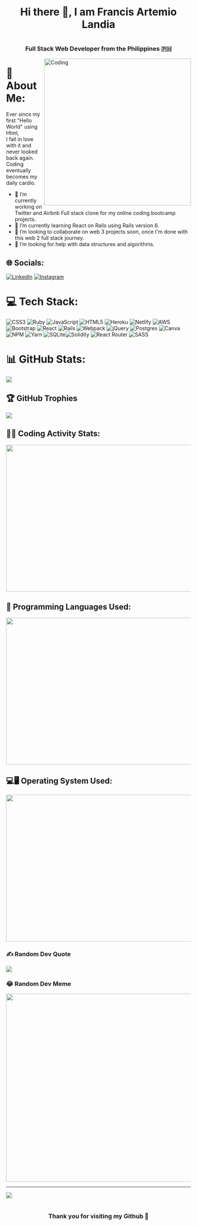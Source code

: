 # <h1 align="center">Hi there 👋, I am Francis Artemio Landia</h1>
#   <h3 align="center"> Full Stack Web Developer from the Philippines 🇵🇭 </h3>

<img align="right" alt="Coding" width="400" src="https://cdn.dribbble.com/users/1059583/screenshots/4171367/media/5c8264a20b247115b68e6c2f4c97d5e6.gif">

# 💫 About Me:
Ever since my first "Hello World" using Html, <br> I fall in love with it and never looked back again.<br>Coding eventually becomes my daily cardio.

- 🔭 I’m currently working on Twitter and Airbnb Full stack clone for my online coding bootcamp projects.
- 🌱 I’m currently learning React on Rails using Rails version 6.
- 👯 I’m looking to collaborate on web 3 projects soon, once I'm done with this web 2 full stack journey.
- 🤔 I’m looking for help with data structures and algorithms.

## 🌐 Socials:
[![LinkedIn](https://img.shields.io/badge/LinkedIn-%230077B5.svg?logo=linkedin&logoColor=white)](https://www.linkedin.com/in/francis-artemio-landia-9a1375123/) 
[![Instagram](https://img.shields.io/badge/Instagram-%23E4405F.svg?logo=Instagram&logoColor=white)](https://instagram.com/landiafrancisartemio) 

# 💻 Tech Stack:
![CSS3](https://img.shields.io/badge/css3-%231572B6.svg?style=for-the-badge&logo=css3&logoColor=white) ![Ruby](https://img.shields.io/badge/ruby-%23CC342D.svg?style=for-the-badge&logo=ruby&logoColor=white) ![JavaScript](https://img.shields.io/badge/javascript-%23323330.svg?style=for-the-badge&logo=javascript&logoColor=%23F7DF1E) ![HTML5](https://img.shields.io/badge/html5-%23E34F26.svg?style=for-the-badge&logo=html5&logoColor=white) ![Heroku](https://img.shields.io/badge/heroku-%23430098.svg?style=for-the-badge&logo=heroku&logoColor=white) ![Netlify](https://img.shields.io/badge/netlify-%23000000.svg?style=for-the-badge&logo=netlify&logoColor=#00C7B7) ![AWS](https://img.shields.io/badge/AWS-%23FF9900.svg?style=for-the-badge&logo=amazon-aws&logoColor=white) ![Bootstrap](https://img.shields.io/badge/bootstrap-%23563D7C.svg?style=for-the-badge&logo=bootstrap&logoColor=white) ![React](https://img.shields.io/badge/react-%2320232a.svg?style=for-the-badge&logo=react&logoColor=%2361DAFB) ![Rails](https://img.shields.io/badge/rails-%23CC0000.svg?style=for-the-badge&logo=ruby-on-rails&logoColor=white) ![Webpack](https://img.shields.io/badge/webpack-%238DD6F9.svg?style=for-the-badge&logo=webpack&logoColor=black) ![jQuery](https://img.shields.io/badge/jquery-%230769AD.svg?style=for-the-badge&logo=jquery&logoColor=white) ![Postgres](https://img.shields.io/badge/postgres-%23316192.svg?style=for-the-badge&logo=postgresql&logoColor=white) ![Canva](https://img.shields.io/badge/Canva-%2300C4CC.svg?style=for-the-badge&logo=Canva&logoColor=white) ![NPM](https://img.shields.io/badge/NPM-%23000000.svg?style=for-the-badge&logo=npm&logoColor=white) ![Yarn](https://img.shields.io/badge/yarn-%232C8EBB.svg?style=for-the-badge&logo=yarn&logoColor=white) ![SQLite](https://img.shields.io/badge/sqlite-%2307405e.svg?style=for-the-badge&logo=sqlite&logoColor=white)![Solidity](https://img.shields.io/badge/Solidity-%23363636.svg?style=for-the-badge&logo=solidity&logoColor=white) ![React Router](https://img.shields.io/badge/React_Router-CA4245?style=for-the-badge&logo=react-router&logoColor=white) ![SASS](https://img.shields.io/badge/SASS-hotpink.svg?style=for-the-badge&logo=SASS&logoColor=white)

# 📊 GitHub Stats:
![](https://github-readme-streak-stats.herokuapp.com/?user=Franz-Art-L&theme=radical&hide_border=false)<br/>

## 🏆 GitHub Trophies
![](https://github-profile-trophy.vercel.app/?username=Franz-Art-L&theme=radical&no-frame=true&no-bg=false&margin-w=4)

## 👨‍💻 Coding Activity Stats:
<image src="https://wakatime.com/share/@ishoboy/c566ee61-3683-4708-859b-cc7ffabaac8a.svg" width="700px" height="400px"></image>

## 💭 Programming Languages Used:
<image src="https://wakatime.com/share/@ishoboy/d594a516-0d2e-4981-9f49-397076e1fcb2.svg" width="700px" height="400px"></image>

## 💻🖥 Operating System Used:
<image src="https://wakatime.com/share/@ishoboy/adcdd06b-ded8-413b-8d8c-7684c820e2b2.svg" width="700px" height="400px"></image>

### ✍️ Random Dev Quote
![](https://quotes-github-readme.vercel.app/api?type=horizontal&theme=radical)

### 😂 Random Dev Meme
<img src="https://random-memer.herokuapp.com/" width="512px"/>

---
[![](https://visitcount.itsvg.in/api?id=Franz-Art-L&icon=0&color=0)](https://visitcount.itsvg.in)

#   <h3 align="center"> Thank you for visiting my Github 🤗 </h3>

